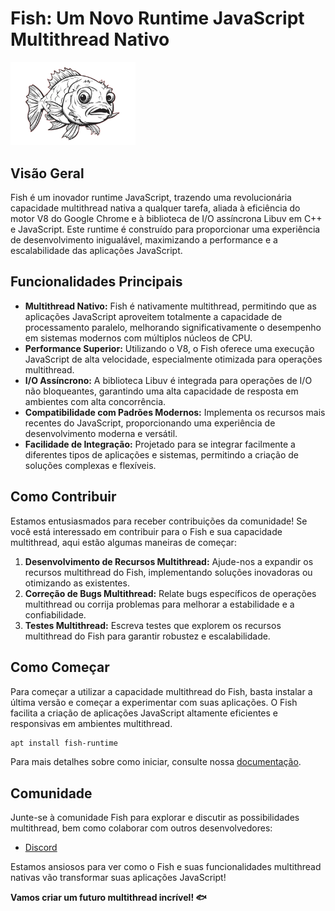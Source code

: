 # Fish: Um Novo Runtime JavaScript Multithread Nativo

<img aligh="center" width="200" src="https://github.com/byhyakimaro/fish/blob/main/fish.png">

## Visão Geral

Fish é um inovador runtime JavaScript, trazendo uma revolucionária capacidade multithread nativa a qualquer tarefa, aliada à eficiência do motor V8 do Google Chrome e à biblioteca de I/O assíncrona Libuv em C++ e JavaScript. Este runtime é construído para proporcionar uma experiência de desenvolvimento inigualável, maximizando a performance e a escalabilidade das aplicações JavaScript.

## Funcionalidades Principais

- **Multithread Nativo:** Fish é nativamente multithread, permitindo que as aplicações JavaScript aproveitem totalmente a capacidade de processamento paralelo, melhorando significativamente o desempenho em sistemas modernos com múltiplos núcleos de CPU.
- **Performance Superior:** Utilizando o V8, o Fish oferece uma execução JavaScript de alta velocidade, especialmente otimizada para operações multithread.
- **I/O Assíncrono:** A biblioteca Libuv é integrada para operações de I/O não bloqueantes, garantindo uma alta capacidade de resposta em ambientes com alta concorrência.
- **Compatibilidade com Padrões Modernos:** Implementa os recursos mais recentes do JavaScript, proporcionando uma experiência de desenvolvimento moderna e versátil.
- **Facilidade de Integração:** Projetado para se integrar facilmente a diferentes tipos de aplicações e sistemas, permitindo a criação de soluções complexas e flexíveis.
  
## Como Contribuir

Estamos entusiasmados para receber contribuições da comunidade! Se você está interessado em contribuir para o Fish e sua capacidade multithread, aqui estão algumas maneiras de começar:

1. **Desenvolvimento de Recursos Multithread:** Ajude-nos a expandir os recursos multithread do Fish, implementando soluções inovadoras ou otimizando as existentes.
2. **Correção de Bugs Multithread:** Relate bugs específicos de operações multithread ou corrija problemas para melhorar a estabilidade e a confiabilidade.
3. **Testes Multithread:** Escreva testes que explorem os recursos multithread do Fish para garantir robustez e escalabilidade.

## Como Começar

Para começar a utilizar a capacidade multithread do Fish, basta instalar a última versão e começar a experimentar com suas aplicações. O Fish facilita a criação de aplicações JavaScript altamente eficientes e responsivas em ambientes multithread.

```bash
apt install fish-runtime
```

Para mais detalhes sobre como iniciar, consulte nossa [documentação](https://fishjs.org/docs).

## Comunidade

Junte-se à comunidade Fish para explorar e discutir as possibilidades multithread, bem como colaborar com outros desenvolvedores:

- [Discord](https://discord.gg/fishjs)

Estamos ansiosos para ver como o Fish e suas funcionalidades multithread nativas vão transformar suas aplicações JavaScript!

**Vamos criar um futuro multithread incrível! 🐟**
